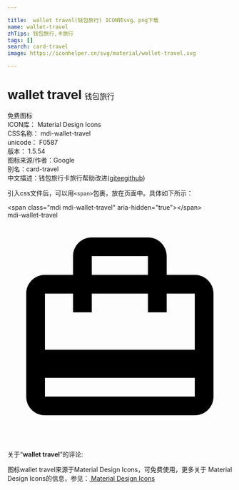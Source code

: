 ```yaml
---

title:  wallet travel(钱包旅行) ICON转svg、png下载
name: wallet-travel
zhTips: 钱包旅行,卡旅行
tags: []
search: card-travel
image: https://iconhelper.cn/svg/material/wallet-travel.svg

---
```


# wallet travel  <small style="font-size: 60%;font-weight: 100">钱包旅行</small>


<div class="detail-page">
<p>
<span><span class="badge-success badge">免费图标</span> </span>
<br/>
<span>
ICON库：
<span class="badge-secondary badge">Material Design Icons</span> 
</span>
<br/>
<span>
CSS名称：
<span class="badge-secondary badge">mdi-wallet-travel</span> 
</span>
<br/>
<span>
unicode：
<span class="badge-secondary badge">F0587</span> 
<copy-btn content='F0587' btn-title=""></copy-btn>
<copy-btn :content='String.fromCodePoint(parseInt("F0587", 16))' btn-title="复制U"></copy-btn>
</span>
<br/>
<span>
版本：
<span class="badge-secondary badge">1.5.54</span> 
</span>
<br/>
<span>图标来源/作者：<span class="badge-light badge">Google</span></span> 
<br/>
<span>别名：<span class="badge-light badge">card-travel</span></span><br/><span class="zh-detail">中文描述：<span class="badge-primary badge">钱包旅行</span><span class="badge-primary badge">卡旅行</span><span class="help-link"><span>帮助改进</span>(<a href="https://gitee.com/liuwave/icon-helper/edit/master/json/material/wallet-travel.json" target="_blank" rel="noopener noreferrer">gitee</a><a href="https://github.com/liuwave/icon-helper/edit/master/json/material/wallet-travel.json" target="_blank" rel="noopener noreferrer">github</a></span>)</span><br/>
</p>
</div>
<div class="alert alert-dark">
  <i class="mdi mdi-wallet-travel mdi-48px"></i>
  <i class="mdi mdi-wallet-travel mdi-36px"></i>
  <i class="mdi mdi-wallet-travel mdi-24px"></i>
  <i class="mdi mdi-wallet-travel mdi-18px"></i>
</div>
<div>
  <p>引入css文件后，可以用<code>&lt;span&gt;</code>包裹，放在页面中。具体如下所示：    
  </p>
  <div class="alert alert-primary" style="font-size: 14px">
    &lt;span class="mdi mdi-wallet-travel" aria-hidden="true"&gt;&lt;/span&gt;
    <copy-btn content='<span class="mdi mdi-wallet-travel" aria-hidden="true"></span>'></copy-btn>
  </div>
  <div class="alert alert-secondary">
    <i class="mdi mdi-wallet-travel"
    style="font-size: 24px"
    aria-hidden="true"></i> mdi-wallet-travel
    <copy-btn content="mdi-wallet-travel" btn-title="复制图标名称"></copy-btn>
  </div>
</div>
<div id="svg" class="svg-wrap">
<svg xmlns="http://www.w3.org/2000/svg" viewBox="0 0 24 24"><path d="M20,14H4V8H7V10H9V8H15V10H17V8H20M20,19H4V17H20M9,4H15V6H9M20,6H17V4C17,2.89 16.11,2 15,2H9C7.89,2 7,2.89 7,4V6H4C2.89,6 2,6.89 2,8V19C2,20.11 2.89,21 4,21H20C21.11,21 22,20.11 22,19V8C22,6.89 21.11,6 20,6Z" /></svg>
</div>
<detail full-name='mdi-wallet-travel'></detail>
<div class="icon-detail__container">
<p>关于“<b>wallet travel</b>”的评论:</p>
</div>
<Vssue title="关于“wallet travel”的评论" />    
<div><p>图标wallet travel来源于Material Design Icons，可免费使用，更多关于 Material Design Icons的信息，参见：<a target="_blank" href="https://iconhelper.cn/material.html"> Material Design Icons</a>
</p></div>
